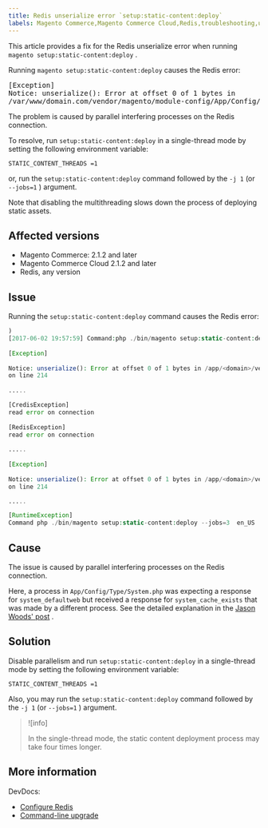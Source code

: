 ```yaml
---
title: Redis unserialize error `setup:static-content:deploy`
labels: Magento Commerce,Magento Commerce Cloud,Redis,troubleshooting,unserialize error
---
```


This article provides a fix for the Redis unserialize error when running `magento setup:static-content:deploy` .

Running `magento setup:static-content:deploy` causes the Redis error:

<pre>[Exception] 
Notice: unserialize(): Error at offset 0 of 1 bytes in
/var/www/domain.com/vendor/magento/module-config/App/Config/Type/System.php on line 214</pre>

The problem is caused by parallel interfering processes on the Redis connection.

To resolve, run `setup:static-content:deploy` in a single-thread mode by setting the following environment variable:

```clike
STATIC_CONTENT_THREADS =1
```

or, run the `setup:static-content:deploy` command followed by the `-j 1` (or `--jobs=1` ) argument.

Note that disabling the multithreading slows down the process of deploying static assets.

## Affected versions

* Magento Commerce: 2.1.2 and later
* Magento Commerce Cloud 2.1.2 and later
* Redis, any version

## Issue

Running the `setup:static-content:deploy` command causes the Redis error:

```php
)
[2017-06-02 19:57:59] Command:php ./bin/magento setup:static-content:deploy --jobs=3  en_US
        
[Exception]                                                                                                                        
                                                                                
Notice: unserialize(): Error at offset 0 of 1 bytes in /app/<domain>/vendor/magento/module-config/App/Config/Type/System.php
on line 214
                        
.....

[CredisException]
read error on connection
                                                                    
[RedisException]
read error on connection
                                                                              
.....
                                                                                     
[Exception]
                                                                                            
Notice: unserialize(): Error at offset 0 of 1 bytes in /app/<domain>/vendor/magento/module-config/App/Config/Type/System.php
on line 214                         

.....

[RuntimeException]                                                                                       
Command php ./bin/magento setup:static-content:deploy --jobs=3  en_US  returned code 3
```

## Cause

The issue is caused by parallel interfering processes on the Redis connection.

Here, a process in `App/Config/Type/System.php` was expecting a response for `system_defaultweb` but received a response for `system_cache_exists` that was made by a different process. See the detailed explanation in the [Jason Woods' post](https://github.com/magento/magento2/issues/9287#issuecomment-302362283) .

## Solution

Disable parallelism and run `setup:static-content:deploy` in a single-thread mode by setting the following environment variable:

```clike
STATIC_CONTENT_THREADS =1
```

Also, you may run the `setup:static-content:deploy` command followed by the `-j 1` (or `--jobs=1` ) argument.

>![info]
>
>In the single-thread mode, the static content deployment process may take four times longer.

## More information

DevDocs:

* [Configure Redis](http://devdocs.magento.com/guides/v2.2/config-guide/redis/config-redis.html)
* [Command-line upgrade](http://devdocs.magento.com/guides/v2.2/comp-mgr/cli/cli-upgrade.html)

